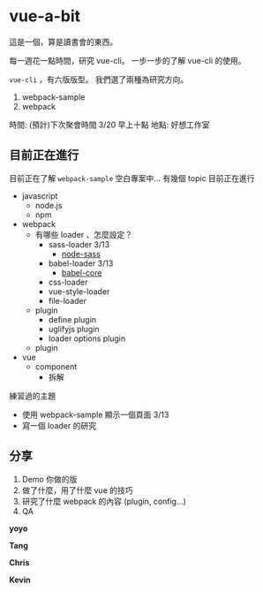 # vue-a-bit

這是一個，算是讀書會的東西。

每一週花一點時間，研究 vue-cli。
一步一步的了解 vue-cli 的使用。

`vue-cli` ，有六版版型。
我們選了兩種為研究方向。

1. webpack-sample
1. webpack

時間: (預計)下次聚會時間 3/20 早上十點
地點: 好想工作室

## 目前正在進行

目前正在了解 `webpack-sample` 空白專案中...
有幾個 topic 目前正在進行

- javascript
  - node.js
  - npm
- webpack
  - 有哪些 loader 、怎麼設定？
    - sass-loader 3/13
      - [node-sass](https://github.com/sass/node-sass)
    - babel-loader 3/13
      - [babel-core](https://ithelp.ithome.com.tw/articles/10185730?sc=rss.qu)
    - css-loader
    - vue-style-loader
    - file-loader
  - plugin
    - define plugin
    - uglifyjs plugin
    - loader options plugin
  - plugin
- vue
  - component
    - 拆解

練習過的主題
- 使用 webpack-sample 顯示一個頁面 3/13
- 寫一個 loader 的研究

## 分享

1. Demo 你做的版
2. 做了什麼，用了什麼 vue 的技巧
3. 研究了什麼 webpack 的內容 (plugin, config...)
4. QA

**yoyo**



**Tang**

**Chris**


**Kevin**
